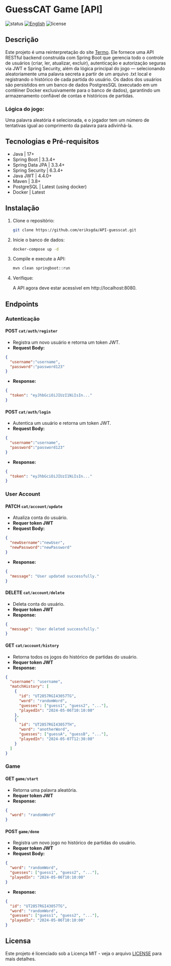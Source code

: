 # GuessCAT Game [API]

![status](https://img.shields.io/badge/status-in%20development-orange?sty)
[![English](https://img.shields.io/badge/lang-en-blue?style=flat-square)](../README.md)
![license](https://img.shields.io/badge/license-MIT-blue)

## Descrição 

Este projeto é uma reinterpretação do site [Termo](https://term.ooo/). Ele fornece uma API RESTful backend construída com Spring Boot 
que gerencia todo o controle de usuários (criar, ler, atualizar, excluir), autenticação e autorização seguras via JWT 
e Spring Security, além da lógica principal do jogo — selecionando aleatoriamente uma palavra secreta a partir de um 
arquivo .txt local e registrando o histórico de cada partida do usuário. Os dados dos usuários são persistidos em um 
banco de dados PostgresSQL (executado em um contêiner Docker exclusivamente para o banco de dados), garantindo um 
armazenamento confiável de contas e históricos de partidas.

### Lógica do jogo:

Uma palavra aleatória é selecionada, e o jogador tem um número de tentativas igual ao comprimento da palavra para adivinhá-la.

## Tecnologias e Pré-requisitos

- Java | 17+
- Spring Boot | 3.3.4+
- Spring Data JPA | 3.3.4+
- Spring Security | 6.3.4+
- Java JWT | 4.4.0+
- Maven | 3.8+
- PostgreSQL | Latest (using docker)
- Docker | Latest

## Instalação

1.  Clone o repositório:
    ```bash
    git clone https://github.com/eriksgda/API-guesscat.git
    ```
2. Inicie o banco de dados:
    ```bash
    docker-compose up -d
    ```
3. Compile e execute a API:
    ```bash
    mvn clean springboot::run
    ```
4. Verifique:

   A API agora deve estar acessível em http://localhost:8080.

## Endpoints

### Autenticação

#### POST `cat/auth/register`
- Registra um novo usuário e retorna um token JWT.
- **Request Body:**

```json
{
  "username":"username",
  "password":"password123"
}
```
- **Response:**

```json
{
  "token": "eyJhbGciOiJIUzI1NiIsIn..."
}
```

#### POST `cat/auth/login`
- Autentica um usuário e retorna um token JWT.
- **Request Body:**

```json
{
  "username":"username",
  "password":"password123"
}
```
- **Response:**

```json
{
  "token": "eyJhbGciOiJIUzI1NiIsIn..."
}
```

### User Account

#### PATCH `cat/account/update`
- Atualiza conta do usuário.
- **Requer token JWT**
- **Request Body:**

```json
{
  "newUsername":"newUser",
  "newPassword":"newPassword"
}
```
- **Response:**

```json
{
  "message": "User updated successfully."
}
```

#### DELETE `cat/account/delete`
- Deleta conta do usuário.
- **Requer token JWT**
- **Response:**

```json
{
  "message": "User deleted successfully."
}
```

#### GET `cat/account/history`
- Retorna todos os jogos do histórico de partidas do usuário.
- **Requer token JWT**
- **Response:**

```json
{
  "username": "username",
  "matchHistory": [
    {
      "id": "UT2857RGI43057TG",
      "word": "randomWord",
      "guesses": ["guess1", "guess2", "..."],
      "playedIn": "2024-05-06T10:10:00"
    },
    {
      "id": "UT2857RGI43057TH",
      "word": "anotherWord",
      "guesses": ["guessA", "guessB", "..."],
      "playedIn": "2024-05-07T12:30:00"
    }
  ]
}
```

### Game

#### GET `game/start`
- Retorna uma palavra aleatória.
- **Requer token JWT**
- **Response:**

```json
{
  "word": "randomWord"
}
```

#### POST `game/done`
-  Registra um novo jogo no histórico de partidas do usuário.
- **Requer token JWT**
- **Request Body:**

```json
{
  "word": "randomWord",
  "guesses": ["guess1", "guess2", "..."],
  "playedIn": "2024-05-06T10:10:00"
}
```
- **Response:**

```json
{
  "id": "UT2857RGI43057TG",
  "word": "randomWord",
  "guesses": ["guess1", "guess2", "..."],
  "playedIn": "2024-05-06T10:10:00"
}
```

## Licensa

Este projeto é licenciado sob a Licença MIT - veja o arquivo [LICENSE](LICENSE) para mais detalhes.